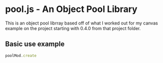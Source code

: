 # pool.js - An Object Pool Library

This is an object pool librray based off of what I worked out for my canvas example on the project starting with 0.4.0 from that project folder.

## Basic use example

```js
poolMod.create
```